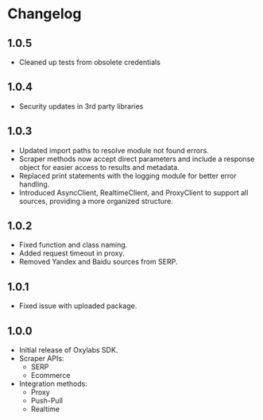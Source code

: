 # Changelog

## 1.0.5

- Cleaned up tests from obsolete credentials

## 1.0.4

- Security updates in 3rd party libraries

## 1.0.3

- Updated import paths to resolve module not found errors.
- Scraper methods now accept direct parameters and include a response object for easier access to results and metadata.
- Replaced print statements with the logging module for better error handling.
- Introduced AsyncClient, RealtimeClient, and ProxyClient to support all sources, providing a more organized structure.

## 1.0.2

- Fixed function and class naming.
- Added request timeout in proxy.
- Removed Yandex and Baidu sources from SERP.

## 1.0.1

- Fixed issue with uploaded package.

## 1.0.0

- Initial release of Oxylabs SDK.
- Scraper APIs:
  - SERP
  - Ecommerce
- Integration methods:
  - Proxy
  - Push-Pull
  - Realtime
